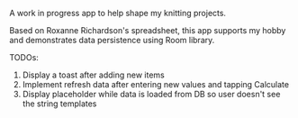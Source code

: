 A work in progress app to help shape my knitting projects.

Based on Roxanne Richardson's spreadsheet, this app supports my hobby and demonstrates data persistence using Room library.

TODOs:
1. Display a toast after adding new items
2. Implement refresh data after entering new values and tapping Calculate
3. Display placeholder while data is loaded from DB so user doesn't see the string templates

